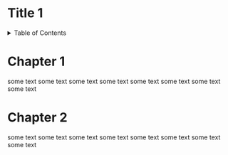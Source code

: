 # Title 1

<details>
  <summary>Table of Contents</summary>
  
  1. [Chapter 1](#ch1)
  2. [Chapter 2](#ch2)

</details>


<a id="ch1"></a>
# Chapter 1 
some text
some text
some text
some text
some text
some text
some text
some text 


<a id="ch2"></a>
# Chapter 2
some text
some text
some text
some text
some text
some text
some text
some text 
